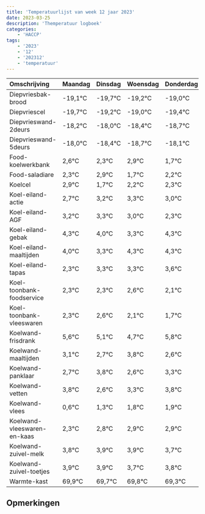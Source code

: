 ```yaml
---
title: 'Temperatuurlijst van week 12 jaar 2023'
date: 2023-03-25
description: 'Themperatuur logboek'
categories:
    - 'HACCP'
tags:
    - '2023'
    - '12'
    - '202312'
    - 'temperatuur'
---
```

|Omschrijving|Maandag|Dinsdag|Woensdag|Donderdag|Vrijdag|Zaterdag|Zondag|
|:---|:---|:---|:---|:---|:---|:---|:---|
|Diepvriesbak-brood|-19,1°C|-19,7°C|-19,2°C|-19,0°C|-19,4°C|-19,7°C| |
|Diepvriescel|-19,7°C|-19,2°C|-19,0°C|-19,4°C|-19,7°C|-19,1°C| |
|Diepvrieswand-2deurs|-18,2°C|-18,0°C|-18,4°C|-18,7°C|-18,1°C|-19,3°C| |
|Diepvrieswand-5deurs|-18,0°C|-18,4°C|-18,7°C|-18,1°C|-19,3°C|-18,8°C| |
|Food-koelwerkbank|2,6°C|2,3°C|2,9°C|1,7°C|2,2°C|2,3°C| |
|Food-saladiare|2,3°C|2,9°C|1,7°C|2,2°C|2,3°C|2,0°C| |
|Koelcel|2,9°C|1,7°C|2,2°C|2,3°C|2,0°C|1,3°C| |
|Koel-eiland-actie|2,7°C|3,2°C|3,3°C|3,0°C|2,3°C|3,3°C| |
|Koel-eiland-AGF|3,2°C|3,3°C|3,0°C|2,3°C|3,3°C|3,3°C| |
|Koel-eiland-gebak|4,3°C|4,0°C|3,3°C|4,3°C|4,3°C|4,6°C| |
|Koel-eiland-maaltijden|4,0°C|3,3°C|4,3°C|4,3°C|4,6°C|4,1°C| |
|Koel-eiland-tapas|2,3°C|3,3°C|3,3°C|3,6°C|3,1°C|2,7°C| |
|Koel-toonbank-foodservice|2,3°C|2,3°C|2,6°C|2,1°C|1,7°C|2,8°C| |
|Koel-toonbank-vleeswaren|2,3°C|2,6°C|2,1°C|1,7°C|2,8°C|1,6°C| |
|Koelwand-frisdrank|5,6°C|5,1°C|4,7°C|5,8°C|4,6°C|5,3°C| |
|Koelwand-maaltijden|3,1°C|2,7°C|3,8°C|2,6°C|3,3°C|3,8°C| |
|Koelwand-panklaar|2,7°C|3,8°C|2,6°C|3,3°C|3,8°C|3,9°C| |
|Koelwand-vetten|3,8°C|2,6°C|3,3°C|3,8°C|3,9°C|3,9°C| |
|Koelwand-vlees|0,6°C|1,3°C|1,8°C|1,9°C|1,9°C|1,7°C| |
|Koelwand-vleeswaren-en-kaas|2,3°C|2,8°C|2,9°C|2,9°C|2,7°C|2,8°C| |
|Koelwand-zuivel-melk|3,8°C|3,9°C|3,9°C|3,7°C|3,8°C|3,3°C| |
|Koelwand-zuivel-toetjes|3,9°C|3,9°C|3,7°C|3,8°C|3,3°C|2,6°C| |
|Warmte-kast|69,9°C|69,7°C|69,8°C|69,3°C|68,6°C|69,8°C| |

## Opmerkingen



